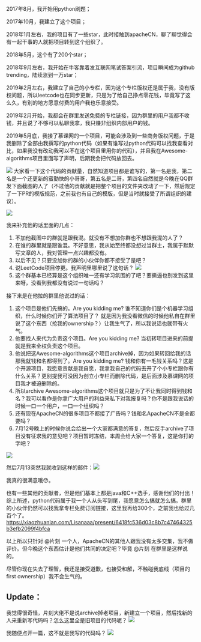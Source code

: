 2017年8月，我开始用python刷题；

2017年10月，我建立了这个项目；

2018年1月左右，我的项目有了一些star，此时接触到apacheCN，聊了聊觉得会有一起干事的人就把项目转到这个组织了。

2018年5月，这个有了200个star；

2018年9月左右，我开始在牛客靠着发互联网笔试答案引流，项目瞬间成为github trending，陆续涨到一万star；

2019年2月左右，我建立了自己的小专栏，因为这个专栏版权还是属于我，没有版权问题，所以leetcode也在同步更新，只是为了给自己挣点零花钱，毕竟写了这么久，有别的地方愿意付费的用户我也乐意接受。

2019年2月开始，我都会在群里发送免费的专栏链接，因为群里的用户我都不收钱，并且说了不够可以私聊我拿，我只赚非组织内部用户的钱。

2019年5月底，我接了慕课网的一个项目，可能会涉及到一些商务版权问题，于是我删除了全部由我撰写的python代码（如果有谁写过python代码可以找我查看对比，如果我没有改动我可以不在这个项目里用你的代码），并且我在Awesome-algorithms项目里面写了声明，后期我会把代码放回去。

![](https://images.xiaozhuanlan.com/photo/2019/2e567364eec09b3ca2a88f51fc7980b2.png)
大家看一下这个代码的贡献量，自然知道项目都是谁写的，第一名是我，第二名是一个还更新的蛮勤快的小哥哥，第五名是二哥，第四名自然就是今晚在QQ群发下面截图的人了（不过他的贡献就是把整个项目的文件夹改动了一下，然后规定了一下PR的模版规范，之前我也有自己的模版，但是当时就接受了所谓组织的建议）。

![](https://images.xiaozhuanlan.com/photo/2019/932f12a6fe61bf3ea005e9c7197c10f7.png)

我来补充他的话里面的几点：
1. 不加他截图中的群就是跟我混。就没有不想加你群也不想跟我混的人了？
2. 在谁的群里就是跟谁混。不好意思，我从始至终都没想过当群主，我属于默默写文章的人，我对管理一点兴趣都没有。
3. 以后不见？只要没加你的群的小伙伴你都不接受了是吧？
4. 说LeetCode项目停更。我声明里哪里说了这句话？
![](https://images.xiaozhuanlan.com/photo/2019/1037db00c73a8dc0fbd850b08c4f9113.png)
5. 这个群基本已经算是这个组织唯一还有学习氛围的了吧？要撕逼也别发到这里来呀，没看到我都没有说过一句话吗？


接下来是在他拉的群里他说过的话：
1. 这个项目是他们先搞的。Are you kidding me? 谁不知道你们是个机器学习组织，什么时候你们开了算法项目了？
就是因为我没看微信的时候他私自在群里说了这个东西（抢我的ownership？）让我生气了，所以我说话也就带有火气。
2. 他要找人来代为负责这个项目。Are you kidding me? 当初转项目进来的前提就是我来全权负责这个项目。
3. 他说把这Awesome-algorithms这个项目archive掉，因为如果转回给我的话那我就钱和名都得到了。Are you kidding me? 钱和你有一毛钱关系吗？这是个开源项目，我愿意贡献是我自愿，我拿我自己的代码去开了个小专栏跟你有什么关系？更别提我可没因为创立小专栏而删除代码，是后面涉及慕课网的项目我才被迫删除的。
4. 所以archive Awesome-algorithms这个项目就只是为了不让我同时得到钱和名？我可以看作是你拿广大用户的利益来私下对我报复吗？你不是跟我说话的时候一口一个用户，一口一个组织吗？
5. 还有现在ApacheCN的很多项目不都接了广告吗？钱和名ApacheCN不是全都要吗？
5. 7月12号晚上的时候你说会给出一个大家都满意的答复，然后反手archive了项目没有征求我的意见吧？项目暂时冻结，本周会给大家一个答复，这是你打的字吧？

![](https://images.xiaozhuanlan.com/photo/2019/bab860295386569c6267434358cba649.png)

然后7月13突然我就收到这样的邮件：![](https://images.xiaozhuanlan.com/photo/2019/9d80869902ac3a548cc3f8b48e32aae6.png)

我真的很满意哦😯。


也有一些其他的贡献者，但是他们基本上都是java和C++选手，感谢他们的付出！综上所述，python代码属于我一个人从头写到尾，我愿意怎么搞就怎么搞。群里的小伙伴仍然可以找我拿专栏免费订阅链接，这里我再给300个，之前我也给过几百个了。https://xiaozhuanlan.com/Lisanaaa/present/6418fc536d03c8b7c47464325b3efb2099f4bfca

以上所以只针对 @片刻 一个人，ApacheCN的其他人跟我没有太多交集，我不做评价。但今晚这个东西估计是他们共同的决定吧？毕竟 @片刻 在群里是这样说的。

尽管你现在失去了理智，我还是接受道歉，也接受和解，不触碰我底线（项目的first ownership）我不会生气的。

## Update：

我觉得很奇怪，片刻大佬不是说archive掉老项目，新建立一个项目，然后找新的人来重新写代码吗？怎么这里全是旧项目的代码呢？
![](https://images.xiaozhuanlan.com/photo/2019/f639dd50e1e007dcb4d8b64966e6f2a5.png)

我随便点开一篇，这不就是我写的代码吗？
![](https://images.xiaozhuanlan.com/photo/2019/5c61322e25df008ffc5ee12afe5182ad.png)


